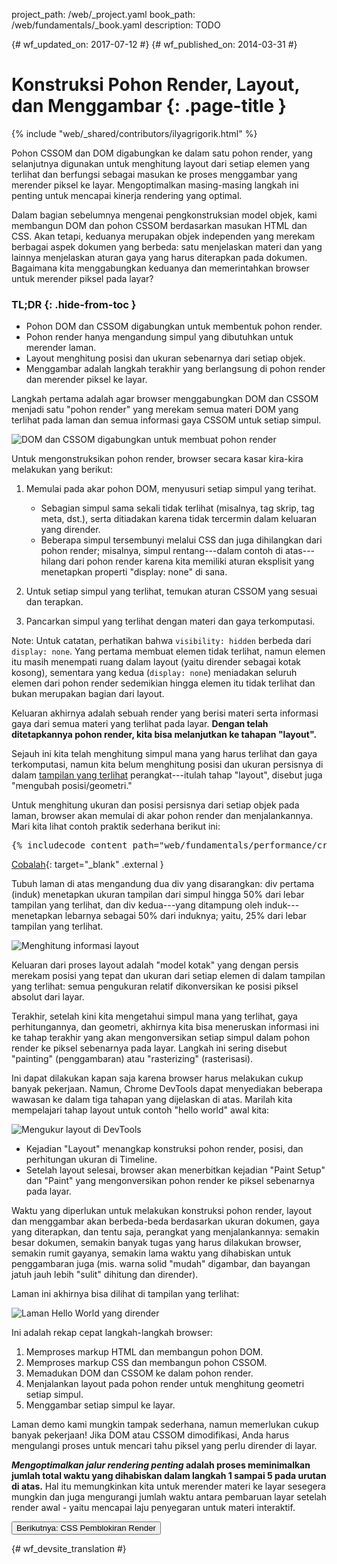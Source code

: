 project_path: /web/_project.yaml
book_path: /web/fundamentals/_book.yaml
description: TODO

{# wf_updated_on: 2017-07-12 #}
{# wf_published_on: 2014-03-31 #}

# Konstruksi Pohon Render, Layout, dan Menggambar {: .page-title }

{% include "web/_shared/contributors/ilyagrigorik.html" %}

Pohon CSSOM dan DOM digabungkan ke dalam satu pohon render, yang selanjutnya digunakan 
 untuk menghitung layout dari setiap elemen yang terlihat dan berfungsi sebagai masukan ke 
proses menggambar yang merender piksel ke layar. Mengoptimalkan masing-masing langkah 
ini penting untuk mencapai kinerja rendering yang optimal.

Dalam bagian sebelumnya mengenai pengkonstruksian model objek, kami membangun DOM dan
pohon CSSOM berdasarkan masukan HTML dan CSS. Akan tetapi, keduanya merupakan
objek independen yang merekam berbagai aspek dokumen yang berbeda: satu
menjelaskan materi dan yang lainnya menjelaskan aturan gaya yang harus
diterapkan pada dokumen. Bagaimana kita menggabungkan keduanya dan memerintahkan browser untuk merender
piksel pada layar?

### TL;DR {: .hide-from-toc }
- Pohon DOM dan CSSOM digabungkan untuk membentuk pohon render.
- Pohon render hanya mengandung simpul yang dibutuhkan untuk merender laman.
- Layout menghitung posisi dan ukuran sebenarnya dari setiap objek.
- Menggambar adalah langkah terakhir yang berlangsung di pohon render dan merender piksel ke layar.


Langkah pertama adalah agar browser menggabungkan DOM dan CSSOM menjadi satu "pohon render" yang merekam semua materi DOM yang terlihat pada laman dan semua informasi gaya CSSOM untuk setiap simpul.

<img src="images/render-tree-construction.png" alt="DOM dan CSSOM digabungkan untuk membuat pohon render" >

Untuk mengonstruksikan pohon render, browser secara kasar kira-kira melakukan yang berikut:

1. Memulai pada akar pohon DOM, menyusuri setiap simpul yang terihat.

    * Sebagian simpul sama sekali tidak terlihat (misalnya, tag skrip, tag meta, dst.), serta ditiadakan karena tidak tercermin dalam keluaran yang dirender.
    * Beberapa simpul tersembunyi melalui CSS dan juga dihilangkan dari pohon render; misalnya, simpul rentang---dalam contoh di atas---hilang dari pohon render karena kita memiliki aturan eksplisit yang menetapkan properti "display: none" di sana.

1. Untuk setiap simpul yang terlihat, temukan aturan CSSOM yang sesuai dan terapkan.
1. Pancarkan simpul yang terlihat dengan materi dan gaya terkomputasi.

Note: Untuk catatan, perhatikan bahwa `visibility: hidden` berbeda dari `display: none`. Yang pertama membuat elemen tidak terlihat, namun elemen itu masih menempati ruang dalam layout (yaitu dirender sebagai kotak kosong), sementara yang kedua (`display: none`) meniadakan seluruh elemen dari pohon render sedemikian hingga elemen itu tidak terlihat dan bukan merupakan bagian dari layout.

Keluaran akhirnya adalah sebuah render yang berisi materi serta informasi gaya dari semua materi yang terlihat pada layar.  **Dengan telah ditetapkannya pohon render, kita bisa melanjutkan ke tahapan "layout".**

Sejauh ini kita telah menghitung simpul mana yang harus terlihat dan gaya terkomputasi, namun kita belum menghitung posisi dan ukuran persisnya di dalam [tampilan yang terlihat](/web/fundamentals/design-and-ui/responsive/fundamentals/set-the-viewport) perangkat---itulah tahap "layout", disebut juga "mengubah posisi/geometri."

Untuk menghitung ukuran dan posisi persisnya dari setiap objek pada laman, browser akan memulai di akar pohon render dan menjalankannya. Mari kita lihat contoh praktik sederhana berikut ini:

<pre class="prettyprint">
{% includecode content_path="web/fundamentals/performance/critical-rendering-path/_code/nested.html" region_tag="full" adjust_indentation="auto" %}
</pre>

[Cobalah](https://googlesamples.github.io/web-fundamentals/fundamentals/performance/critical-rendering-path/nested.html){: target="_blank" .external }

Tubuh laman di atas mengandung dua div yang disarangkan: div pertama (induk) menetapkan ukuran tampilan dari simpul hingga 50% dari lebar tampilan yang terlihat, dan div kedua---yang ditampung oleh induk---menetapkan lebarnya sebagai 50% dari induknya; yaitu, 25% dari lebar tampilan yang terlihat.

<img src="images/layout-viewport.png" alt="Menghitung informasi layout" >

Keluaran dari proses layout adalah "model kotak" yang dengan persis merekam posisi yang tepat dan ukuran dari setiap elemen di dalam tampilan yang terlihat: semua pengukuran relatif dikonversikan ke posisi piksel absolut dari layar.

Terakhir, setelah kini kita mengetahui simpul mana yang terlihat, gaya perhitungannya, dan geometri, akhirnya kita bisa meneruskan informasi ini ke tahap terakhir yang akan mengonversikan setiap simpul dalam pohon render ke piksel sebenarnya pada layar. Langkah ini sering disebut "painting" (penggambaran) atau "rasterizing" (rasterisasi).

Ini dapat dilakukan kapan saja karena browser harus melakukan cukup banyak pekerjaan. Namun, Chrome DevTools dapat menyediakan beberapa wawasan ke dalam tiga tahapan yang dijelaskan di atas. Marilah kita mempelajari tahap layout untuk contoh "hello world" awal kita:

<img src="images/layout-timeline.png" alt="Mengukur layout di DevTools" >

* Kejadian "Layout" menangkap konstruksi pohon render, posisi, dan perhitungan ukuran di Timeline.
* Setelah layout selesai, browser akan menerbitkan kejadian "Paint Setup" dan "Paint" yang mengonversikan pohon render ke piksel sebenarnya pada layar.

Waktu yang diperlukan untuk melakukan konstruksi pohon render, layout dan menggambar akan berbeda-beda berdasarkan ukuran dokumen, gaya yang diterapkan, dan tentu saja, perangkat yang menjalankannya: semakin besar dokumen, semakin banyak tugas yang harus dilakukan browser, semakin rumit gayanya, semakin lama waktu yang dihabiskan untuk penggambaran juga (mis. warna solid "mudah" digambar, dan bayangan jatuh jauh lebih "sulit" dihitung dan dirender).

Laman ini akhirnya bisa dilihat di tampilan yang terlihat:

<img src="images/device-dom-small.png" alt="Laman Hello World yang dirender" >

Ini adalah rekap cepat langkah-langkah browser:

1. Memproses markup HTML dan membangun pohon DOM.
1. Memproses markup CSS dan membangun pohon CSSOM.
1. Memadukan DOM dan CSSOM ke dalam pohon render.
1. Menjalankan layout pada pohon render untuk menghitung geometri setiap simpul.
1. Menggambar setiap simpul ke layar.

Laman demo kami mungkin tampak sederhana, namun memerlukan cukup banyak pekerjaan! Jika DOM atau CSSOM dimodifikasi, Anda harus mengulangi proses untuk mencari tahu piksel yang perlu dirender di layar.

**_Mengoptimalkan jalur rendering penting_ adalah proses meminimalkan jumlah total waktu yang dihabiskan dalam langkah 1 sampai 5 pada urutan di atas.** Hal itu memungkinkan kita untuk merender materi ke layar sesegera mungkin dan juga mengurangi jumlah waktu antara pembaruan layar setelah render awal - yaitu mencapai laju penyegaran untuk materi interaktif.

<a href="render-blocking-css" class="gc-analytics-event"
    data-category="CRP" data-label="Next / Render-Blocking CSS">
  <button>Berikutnya: CSS Pemblokiran Render</button>
</a>


{# wf_devsite_translation #}
